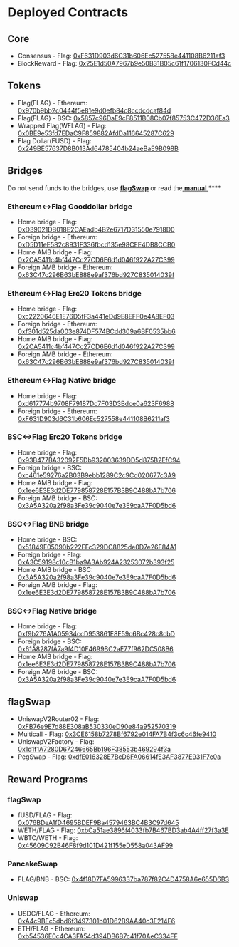 # Deployed Contracts

## Core

* Consensus - Flag: [0xF631D903d6C31b606Ec527558e441108B6211af3](https://flagscan.xyz/address/0xF631D903d6C31b606Ec527558e441108B6211af3) 
* BlockReward - Flag: [0x25E1d50A7967b9e50B31B05c61f1706130FCd44c](https://flagscan.xyz/address/0x25E1d50A7967b9e50B31B05c61f1706130FCd44c)

## Tokens

* Flag\(FLAG\) - Ethereum: [0x970b9bb2c0444f5e81e9d0efb84c8ccdcdcaf84d](https://etherscan.io/token/0x970b9bb2c0444f5e81e9d0efb84c8ccdcdcaf84d)
* Flag\(FLAG\) - BSC: [0x5857c96DaE9cF8511B08Cb07f85753C472D36Ea3](https://bscscan.com/token/0x5857c96dae9cf8511b08cb07f85753c472d36ea3)
* Wrapped Flag\(WFLAG\) - Flag: [0x0BE9e53fd7EDaC9F859882AfdDa116645287C629](https://flagscan.xyz/address/0x0BE9e53fd7EDaC9F859882AfdDa116645287C629)
* Flag Dollar\(FUSD\) - Flag: [0x249BE57637D8B013Ad64785404b24aeBaE9B098B](https://flagscan.xyz/address/0x249BE57637D8B013Ad64785404b24aeBaE9B098B)

## Bridges

Do not send funds to the bridges, use [**flagSwap**](https://flagswap.com) or read the[ **manual** ](https://app.gitbook.com/@flag-1/s/flag-dev-docs/bridges/bridges)\*\*\*\*

### Ethereum&lt;-&gt;Flag Gooddollar bridge

* Home bridge - Flag: [0xD39021DB018E2CAEadb4B2e6717D31550e7918D0](https://flagscan.xyz/address/0xD39021DB018E2CAEadb4B2e6717D31550e7918D0/transactions)
* Foreign bridge - Ethereum: [0xD5D11eE582c8931F336fbcd135e98CEE4DB8CCB0](https://etherscan.io/address/0xD5D11eE582c8931F336fbcd135e98CEE4DB8CCB0)
* Home AMB bridge - Flag: [0x2CA5411c4bf447Cc27CD6E6d1d046f922A27C399](https://flagscan.xyz/address/0x2CA5411c4bf447Cc27CD6E6d1d046f922A27C399/transactions)
* Foreign AMB bridge - Ethereum: [0x63C47c296B63bE888e9af376bd927C835014039f](https://etherscan.io/address/0x63C47c296B63bE888e9af376bd927C835014039f)

### Ethereum&lt;-&gt;Flag Erc20 Tokens bridge

* Home bridge - Flag: [0xc2220646E1E76D5fF3a441eDd9E8EFF0e4A8EF03](https://flagscan.xyz/address/0xc2220646E1E76D5fF3a441eDd9E8EFF0e4A8EF03)
* Foreign bridge - Ethereum: [0xf301d525da003e874DF574BCdd309a6BF0535bb6](https://etherscan.io/address/0xf301d525da003e874DF574BCdd309a6BF0535bb6)
* Home AMB bridge - Flag: [0x2CA5411c4bf447Cc27CD6E6d1d046f922A27C399](https://flagscan.xyz/address/0x2CA5411c4bf447Cc27CD6E6d1d046f922A27C399/transactions)
* Foreign AMB bridge - Ethereum: [0x63C47c296B63bE888e9af376bd927C835014039f](https://etherscan.io/address/0x63C47c296B63bE888e9af376bd927C835014039f)

### Ethereum&lt;-&gt;Flag Native bridge

* Home bridge - Flag: [0xd617774b9708F79187Dc7F03D3Bdce0a623F6988](https://flagscan.xyz/address/0xd617774b9708F79187Dc7F03D3Bdce0a623F6988/transactions)
* Foreign bridge - Ethereum: [0xF631D903d6C31b606Ec527558e441108B6211af3](https://etherscan.io/address/0xF631D903d6C31b606Ec527558e441108B6211af3)

### BSC&lt;-&gt;Flag Erc20 Tokens bridge

* Home bridge - Flag: [0x93B477BA32092F5Db932003639DD5d875B2EfC94](https://flagscan.xyz/address/0x93B477BA32092F5Db932003639DD5d875B2EfC94/transactions)
* Foreign bridge - BSC: [0xc461e59276a2B03B9ebb1289C2c9Cd020677c3A9](https://bscscan.com/address/0xc461e59276a2B03B9ebb1289C2c9Cd020677c3A9)
* Home AMB bridge - Flag: [0x1ee6E3E3d2DE779858728E157B3B9C488bA7b706](https://flagscan.xyz/address/0x1ee6E3E3d2DE779858728E157B3B9C488bA7b706/transactions)
* Foreign AMB bridge - BSC: [0x3A5A320a2f98a3Fe39c9040e7e3E9caA7F0D5bd6](https://bscscan.com/address/0x3A5A320a2f98a3Fe39c9040e7e3E9caA7F0D5bd6)

### BSC&lt;-&gt;Flag BNB bridge

* Home bridge - BSC: [0x51849F05090b222FFc329DC8825de0D7e26F84A1](https://bscscan.com/address/0x51849F05090b222FFc329DC8825de0D7e26F84A1)
* Foreign bridge - Flag: [0xA3C59198c10cB1ba9A3Ab924A23253072b393f25](https://flagscan.xyz/address/0xA3C59198c10cB1ba9A3Ab924A23253072b393f25)
* Home AMB bridge - BSC: [0x3A5A320a2f98a3Fe39c9040e7e3E9caA7F0D5bd6](https://bscscan.com/address/0x3A5A320a2f98a3Fe39c9040e7e3E9caA7F0D5bd6)
* Foreign AMB bridge - Flag: [0x1ee6E3E3d2DE779858728E157B3B9C488bA7b706](https://flagscan.xyz/address/0x1ee6E3E3d2DE779858728E157B3B9C488bA7b706)

### BSC&lt;-&gt;Flag Native bridge

* Home bridge - Flag: [0xf9b276A1A05934ccD953861E8E59c6Bc428c8cbD](https://flagscan.xyz/address/0xf9b276A1A05934ccD953861E8E59c6Bc428c8cbD/transactions)
* Foreign bridge - BSC: [0x61A8287fA7a9f4D10F4699BC2aE77f962DC508B6](https://bscscan.com/address/0x61A8287fA7a9f4D10F4699BC2aE77f962DC508B6)
* Home AMB bridge - Flag: [0x1ee6E3E3d2DE779858728E157B3B9C488bA7b706](https://flagscan.xyz/address/0x1ee6E3E3d2DE779858728E157B3B9C488bA7b706)
* Foreign AMB bridge - BSC: [0x3A5A320a2f98a3Fe39c9040e7e3E9caA7F0D5bd6](https://bscscan.com/address/0x3A5A320a2f98a3Fe39c9040e7e3E9caA7F0D5bd6)

## flagSwap

* UniswapV2Router02 - Flag: [0xFB76e9E7d88E308aB530330eD90e84a952570319](https://flagscan.xyz/address/0xFB76e9E7d88E308aB530330eD90e84a952570319)
* Multicall - Flag: [0x3CE6158b7278Bf6792e014FA7B4f3c6c46fe9410](https://flagscan.xyz/address/0x3CE6158b7278Bf6792e014FA7B4f3c6c46fe9410)
* UniswapV2Factory - Flag: [0x1d1f1A7280D67246665Bb196F38553b469294f3a](https://flagscan.xyz/address/0x1d1f1A7280D67246665Bb196F38553b469294f3a)
* PegSwap - Flag: [0xdfE016328E7BcD6FA06614fE3AF3877E931F7e0a](https://flagscan.xyz/address/0xdfE016328E7BcD6FA06614fE3AF3877E931F7e0a)

## Reward Programs

### flagSwap

* fUSD/FLAG - Flag: [0x076BDeA1fD4695BDEF9Ba4579463BC4B3C97d645](https://flagscan.xyz/address/0x076BDeA1fD4695BDEF9Ba4579463BC4B3C97d645)
* WETH/FLAG - Flag: [0xbCa51ae3896f4033fb7B467BD3ab4A4ff27f3a3E](https://flagscan.xyz/address/0xbCa51ae3896f4033fb7B467BD3ab4A4ff27f3a3E)
* WBTC/WETH - Flag: [0x45609C92B46F8f9d101D421f155eD558a043AF99](https://flagscan.xyz/address/0x45609C92B46F8f9d101D421f155eD558a043AF99)

### PancakeSwap

* FLAG/BNB - BSC: [0x4f18D7FA5996337ba787f82C4D4758A6e655D6B3](https://bscscan.com/address/0x4f18D7FA5996337ba787f82C4D4758A6e655D6B3)

### Uniswap

* USDC/FLAG - Ethereum: [0xA4c9BEc5dbd6f3497301b01D62B9AA40c3E214F6](https://etherscan.io/address/0xA4c9BEc5dbd6f3497301b01D62B9AA40c3E214F6)
* ETH/FLAG - Ethereum: [0xb54536E0c4CA3FA54d394DB6B7c41f70AeC334FF](https://etherscan.io/address/0xb54536E0c4CA3FA54d394DB6B7c41f70AeC334FF)





